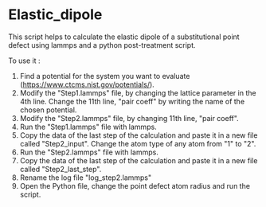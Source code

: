 # Elastic_dipole

This script helps to calculate the elastic dipole of a substitutional point defect using lammps and a python post-treatment script.


To use it :
1. Find a potential for the system you want to evaluate (https://www.ctcms.nist.gov/potentials/).
2. Modify the "Step1.lammps" file, by changing the lattice parameter in the 4th line. Change the 11th line, "pair coeff" by writing the name of the chosen potential.
3. Modify the "Step2.lammps" file, by changing 11th line, "pair coeff".
4. Run the "Step1.lammps" file with lammps.
5. Copy the data of the last step of the calculation and paste it in a new file called "Step2_input". Change the atom type of any atom from "1" to "2".
7. Run the "Step2.lammps" file with lammps.
8. Copy the data of the last step of the calculation and paste it in a new file called "Step2_last_step".
9. Rename the log file "log_step2.lammps"
10. Open the Python file, change the point defect atom radius and run the script.
